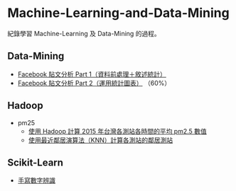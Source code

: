 # Machine-Learning-and-Data-Mining

紀錄學習 Machine-Learning 及 Data-Mining 的過程。

## Data-Mining
* [Facebook 貼文分析 Part 1（資料前處理＋敘述統計）](https://github.com/YanHaoChen/Machine-Learning-and-Data-Mining/tree/master/facebook_post/part1.md) 
* [Facebook 貼文分析 Part 2（運用統計圖表）](https://github.com/YanHaoChen/Machine-Learning-and-Data-Mining/tree/master/facebook_post/part2.md) （60%）


## Hadoop

* pm25
	* 	[使用 Hadoop 計算 2015 年台灣各測站各時間的平均 pm2.5 數值](https://github.com/YanHaoChen/Machine-Learning-and-Data-Mining/tree/master/hadoop/pm25/the_average_of_stations)
	*  [使用最近鄰居演算法（KNN）計算各測站的鄰居測站](https://github.com/YanHaoChen/Machine-Learning-and-Data-Mining/tree/master/hadoop/pm25/knn)

## Scikit-Learn

* [手寫數字辨識](https://github.com/YanHaoChen/Machine-Learning-and-Data-Mining/tree/master/sklearn/Support-Vector-Classification)

